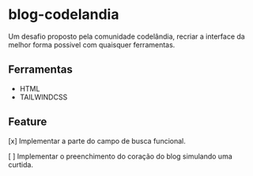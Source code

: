 # blog-codelandia
Um desafio proposto pela comunidade codelândia, recriar a interface da melhor forma possivel com quaisquer ferramentas.

## Ferramentas

- HTML
- TAILWINDCSS

## Feature

[x] Implementar a parte do campo de busca funcional.

[ ] Implementar o preenchimento do coração do blog simulando uma curtida.
